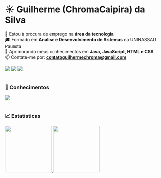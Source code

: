 # ☀️ Guilherme (ChromaCaipira) da Silva

🔭 Estou à procura de emprego na **área da tecnologia** </br>
🎓 Formado em **Análise e Desenvolvimento de Sistemas** na UNINASSAU Paulista </br>
🧠 Aprimorando meus conhecimentos em **Java, JavaScript, HTML e CSS** </br>
📫 Contate-me por: <a href="mailto:contatoguilhermechroma@gmail.com">**contatoguilhermechroma@gmail.com**</a> </br>

<div>
  <a href="https://www.youtube.com/channel/UCMhVo-5FyMq1nyfgyHLmG-g" target="_blank"><img src="https://img.shields.io/badge/YouTube-FF0000?style=for-the-badge&logo=youtube&logoColor=white" target="_blank"></a>
  <a href = "mailto:contatoguilhermechroma@gmail.com"><img src="https://img.shields.io/badge/-Gmail-%23333?style=for-the-badge&logo=gmail&logoColor=white" target="_blank"></a>
  <a href="https://www.linkedin.com/in/guilherme-chroma/" target="_blank"><img src="https://img.shields.io/badge/-LinkedIn-%230077B5?style=for-the-badge&logo=linkedin&logoColor=white" target="_blank"></a>
</div>

#

### 🧗 Conhecimentos
<a href="https://skillicons.dev">
  <img src="https://skillicons.dev/icons?i=js,html,css,java,kotlin,py,androidstudio,vscode,linux"/>
</a>
<br>

#

### 📈 Estatísticas
<div>
  <a href="https://github.com/ChromaCaipira/">
  <img height="150em" src="https://github-readme-stats.vercel.app/api?username=guilhermechroma&show_icons=true&theme=react&count_private=true&hide_title=true&include_all_commits=true" />
  <img height="150em" src="https://github-readme-stats.vercel.app/api/top-langs/?username=guilhermechroma&layout=compact&langs_count=6&theme=react"/>
</div>
